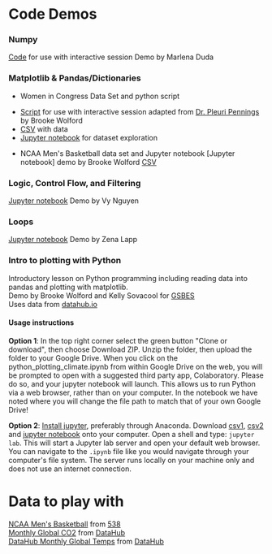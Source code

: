 # Code Demos

### Numpy
[Code](code/Numpy_Functions_Variables_Demo.py) for use with interactive session
Demo by Marlena Duda

### Matplotlib & Pandas/Dictionaries
* Women in Congress Data Set and python script  
- [Script](code/NumWomenCongress.py) for use with interactive session adapted from [Dr. Pleuri Pennings](https://github.com/pleunipennings/PlotNumWomenCongress) by Brooke Wolford  
- [CSV](data/WomenCongress.csv) with data  
- [Jupyter notebook](code/women_in_congress_exploration.ipynb) for dataset exploration  


* NCAA Men's Basketball data set and Jupyter notebook
[Jupyter notebook] demo by Brooke Wolford
[CSV](data/historical-538-ncaa-tournament-model-results.csv)

### Logic, Control Flow, and Filtering
[Jupyter notebook](code/Demo_Logic_Control_Flow_and_Filtering.ipynb)
Demo by Vy Nguyen

### Loops
[Jupyter notebook](code/loops.ipynb)
Demo by Zena Lapp

### Intro to plotting with Python
Introductory lesson on Python programming including reading data into pandas and plotting with matplotlib.  
Demo by Brooke Wolford and Kelly Sovacool for [GSBES](https://gsbescommunications.wixsite.com/gsbes)  
Uses data from [datahub.io](https://datahub.io/collections/climate-change)  

#### Usage instructions

**Option 1**: In the top right corner select the green button "Clone or download", then choose Download ZIP. Unzip the folder, then upload the folder to your Google Drive. When you click on the python_plotting_climate.ipynb from within Google Drive on the web, you will be prompted to open with a suggested third party app, Colaboratory. Please do so, and your jupyter notebook will launch. This allows us to run Python via a web browser, rather than on your computer. In the notebook we have noted where you will change the file path to match that of your own Google Drive!

**Option 2**: [Install jupyter](https://jupyter.org/install), preferably through Anaconda. Download [csv1](data/co2-mm-mlo.csv), [csv2](data/monthly_global_temps.csv) and [jupyter notebook](code/python_plotting_climate.ipynb) onto your computer. Open a shell and type: `jupyter lab`. This will start a Jupyter lab server and open your default web browser. You can navigate to the `.ipynb` file like you would navigate through your computer's file system. The server runs locally on your machine only and does not use an internet connection.

# Data to play with
[NCAA Men's Basketball](data/historical-538-ncaa-tournament-model-results.csv) from [538](https://github.com/fivethirtyeight/data/tree/master/historical-ncaa-forecasts)  
[Monthly Global CO2](data/co2-mm-mlo.csv) from [DataHub](https://datahub.io/collections/climate-change)  
[DataHub Monthly Global Temps](data/monthly_global_temps.csv) from [DataHub](https://datahub.io/collections/climate-change)  
